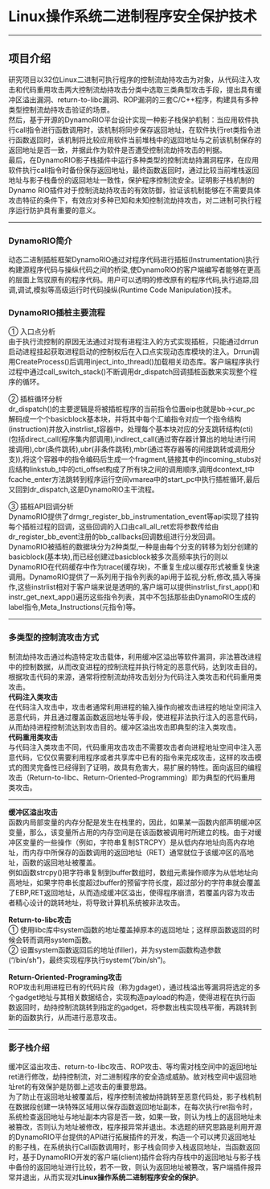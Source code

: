 # Linux操作系统二进制程序安全保护技术 #

---
## 项目介绍 ##
研究项目以32位Linux二进制可执行程序的控制流劫持攻击为对象，从代码注入攻击和代码重用攻击两大控制流劫持攻击分类中选取三类典型攻击手段，提出具有缓冲区溢出漏洞、return-to-libc漏洞、ROP漏洞的三套C/C++程序，构建具有多种类型控制流劫持攻击验证的场景。  
然后，基于开源的DynamoRIO平台设计实现一种影子栈保护机制：当应用软件执行call指令进行函数调用时，该机制将同步保存返回地址，在软件执行ret类指令进行函数返回时，该机制将比较应用软件当前堆栈中的返回地址与之前该机制保存的返回地址是否一致，并据此作为软件是否遭受控制流劫持攻击的判据。  
最后，在DynamoRIO影子栈插件中运行多种类型的控制流劫持漏洞程序，在应用软件执行call指令时备份保存返回地址，最终函数返回时，通过比较当前堆栈返回地址与影子栈备份的返回地址一致性，保护程序控制流安全。证明影子栈机制的Dynamo RIO插件对于控制流劫持攻击的有效防御，验证该机制能够在不需要具体攻击特征的条件下，有效应对多种已知和未知控制流劫持攻击，对二进制可执行程序运行防护具有重要的意义。

---
### **DynamoRIO简介** ###
动态二进制插桩框架DynamoRIO通过对程序代码进行插桩(Instrumentation)执行构建源程序代码与操纵代码之间的桥梁,使DynamoRIO的客户端编写者能够在更高的层面上驾驭原有的程序代码。用户可以透明的修改原有的程序代码,执行追踪,回调,调试,模拟等高级运行时代码操纵(Runtime Code Manipulation)技术。

### **DynamoRIO插桩主要流程** ###
① 入口点分析  
由于执行流控制的原因无法通过对现有进程注入的方式实现插桩，只能通过drrun启动进程挂起获取进程启动的控制权后在入口点实现动态库模块的注入。Drrun调用CreateProcess()后调用inject_into_thread()加载相关动态库。客户端程序执行过程中通过call_switch_stack()不断调用dr_dispatch回调插桩函数来实现整个程序的循环。  

② 插桩循环分析  
dr_dispatch()的主要逻辑是将被插桩程序的当前指令位置eip也就是bb->cur_pc解码成一个个basicblock基本块，并将其中每个汇编指令对应一个指令结构(instruction)并放入instrlist_t容器中，处理每个基本块对应的分支跳转结构(cti)(包括direct_call(程序集内部调用),indirect_call(通过寄存器计算出的地址进行间接调用),cbr(条件跳转),ubr(非条件跳转),mbr(通过寄存器等的间接跳转或调用分支)),将这个容器中的指令编码后生成一个fragment,链接其中的incoming_stubs对应结构linkstub_t中的cti_offset构成了所有块之间的调用顺序,调用dcontext_t中fcache_enter方法跳转到程序运行空间vmarea中的start_pc中执行插桩循环,最后又回到dr_dispatch,这是DynamoRIO主干流程。  

③ 插桩API回调分析  
DynamoRIO提供了drmgr_register_bb_instrumentation_event等api实现了挂钩每个插桩过程的回调，这些回调的入口由call_all_ret宏将参数传给由dr_register_bb_event注册的bb_callbacks回调数组进行分发回调。  
DynamoRIO被插桩的数据块分为2种类型,一种是由每个分支的转移为划分创建的basicblock(基本块),而已经创建过basicblock被多次高频率执行的则以DynamoRIO在代码缓存中作为trace(缓存块)，不重复生成以缓存形式被重复快速调用。DynamoRIO提供了一系列用于指令列表的api用于监视,分析,修改,插入等操作,这些instrlist相对于客户端来说是透明的,客户端可以提供instrlist_first_app()和instr_get_next_app()遍历这些指令列表，其中不包括那些由DynamoRIO生成的label指令,Meta_Instructions(元指令)等。  

---
### **多类型的控制流攻击方式** ###
 
制流劫持攻击通过构造特定攻击载体，利用缓冲区溢出等软件漏洞，非法篡改进程中的控制数据，从而改变进程的控制流程并执行特定的恶意代码，达到攻击目的。根据攻击代码的来源，通常将控制流劫持攻击划分为代码注入类攻击和代码重用类攻击。  
**代码注入类攻击**  
在代码注入攻击中，攻击者通常利用进程的输入操作向被攻击进程的地址空间注入恶意代码，并且通过覆盖函数返回地址等手段，使进程非法执行注入的恶意代码，从而劫持进程控制流达到攻击目的。缓冲区溢出攻击即典型的注入类攻击。  
**代码重用类攻击**  
与代码注入类攻击不同，代码重用攻击攻击不需要攻击者向进程地址空间中注入恶意代码，它仅仅需要利用程序或者共享库中已有的指令来完成攻击，这样的攻击模式的图灵完备性已经得到了证明，故具有危害大，易扩展的特性。面向返回的编程攻击（Return-to-libc、Return-Oriented-Programming）即为典型的代码重用类攻击。

---  

**缓冲区溢出攻击**  
函数内局部变量的内存分配是发生在栈里的，因此，如果某一函数内部声明缓冲区变量，那么，该变量所占用的内存空间是在该函数被调用时所建立的栈。由于对缓冲区变量的一些操作（例如，字符串复制STRCPY）是从低内存地址向高内存地址，而内存中所保存的函数调用的返回地址（RET）通常就位于该缓冲区的高地址，函数的返回地址被覆盖。  
例如函数strcpy()把字符串复制到buffer数组时，数组元素操作顺序为从低地址向高地址，如果字符串长度超过buffer的预留字符长度，超过部分的字符串就会覆盖了EBP,RET返回地址，从而造成缓冲区溢出，使得程序崩溃，若覆盖内容为攻击者精心设计的跳转地址，将导致计算机系统被非法攻击。  

**Return-to-libc攻击**  
① 使用libc库中system函数的地址覆盖掉原本的返回地址；这样原函数返回的时候会转而调用system函数。  
② 设置system函数返回后的地址(filler)，并为system函数构造参数(“/bin/sh”)，最终实现程序执行system(“/bin/sh”)。  
  
**Return-Oriented-Programing攻击**  
ROP攻击利用进程已有的代码片段（称为gdaget），通过栈溢出等漏洞将选定的多个gadget地址与其相关数据结合，实现构造payload的构造，使得进程在执行函数返回时，劫持控制流跳转到指定的gadget，将参数出栈实现栈平衡，再跳转到新的函数执行，从而进行恶意攻击。  
  
---  
### **影子栈介绍** ###
缓冲区溢出攻击、return-to-libc攻击、ROP攻击、等均需对栈空间中的返回地址ret进行修改，劫持控制流，对二进制程序的安全造成威胁。故对栈空间中返回地址ret的有效保护是防御上述攻击的重要思路。  
为了防止在返回地址被覆盖后，程序控制流被劫持跳转至恶意代码处，影子栈机制在数据段创建一块特殊区域用以保存函数返回地址副本，在每次执行ret指令时，系统检查返回地址与地址副本内容是否一致，如果一致，则认为栈上的返回地址未被篡改，否则认为地址被修改，程序报异常并退出。本选题的研究思路是利用开源的DynamoRIO平台提供的API进行拓展插件的开发，构造一个可以拷贝返回地址的影子栈，在系统执行Call函数调用时，影子栈会同步入栈返回地址，当函数返回时，基于DynamoRIO开发的客户端(client)插件会将内存栈中的返回地址与影子栈中备份的返回地址进行比较，若不一致，则认为返回地址被篡改，客户端插件报异常并退出，从而实现对**Linux操作系统二进制程序安全的保护**。  


